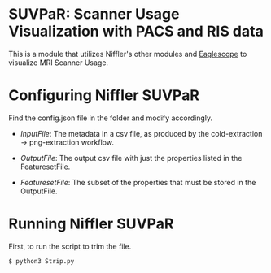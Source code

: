 # SUVPaR: Scanner Usage Visualization with PACS and RIS data

This is a module that utilizes Niffler's other modules and [Eaglescope](https://github.com/sharmalab/eaglescope) to 
visualize MRI Scanner Usage.


# Configuring Niffler SUVPaR

Find the config.json file in the folder and modify accordingly.

* *InputFile*: The metadata in a csv file, as produced by the cold-extraction -> png-extraction workflow.

* *OutputFile*: The output csv file with just the properties listed in the FeaturesetFile.

* *FeaturesetFile*: The subset of the properties that must be stored in the OutputFile.


# Running Niffler SUVPaR

First, to run the script to trim the file.

````
$ python3 Strip.py
````
